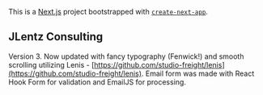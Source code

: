 This is a [Next.js](https://nextjs.org/) project bootstrapped with [`create-next-app`](https://github.com/vercel/next.js/tree/canary/packages/create-next-app).

## JLentz Consulting

Version 3. Now updated with fancy typography (Fenwick!) and smooth scrolling utilizing Lenis - [https://github.com/studio-freight/lenis](https://github.com/studio-freight/lenis). Email form was made with React Hook Form for validation and EmailJS for processing.

